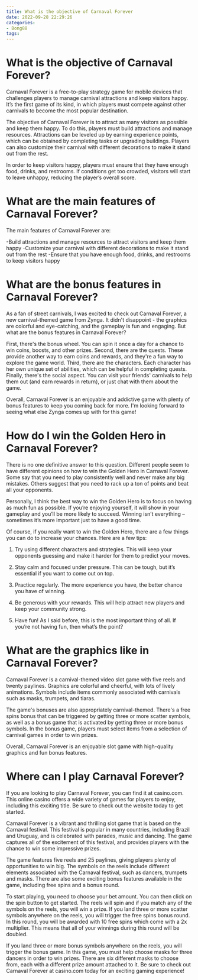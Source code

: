 ```yaml
---
title: What is the objective of Carnaval Forever
date: 2022-09-28 22:29:26
categories:
- Bong88
tags:
---
```



#  What is the objective of Carnaval Forever?

Carnaval Forever is a free-to-play strategy game for mobile devices that challenges players to manage carnival attractions and keep visitors happy. It’s the first game of its kind, in which players must compete against other carnivals to become the most popular destination.

The objective of Carnaval Forever is to attract as many visitors as possible and keep them happy. To do this, players must build attractions and manage resources. Attractions can be leveled up by earning experience points, which can be obtained by completing tasks or upgrading buildings. Players can also customize their carnival with different decorations to make it stand out from the rest.

In order to keep visitors happy, players must ensure that they have enough food, drinks, and restrooms. If conditions get too crowded, visitors will start to leave unhappy, reducing the player’s overall score.

# What are the main features of Carnaval Forever?

The main features of Carnaval Forever are:

-Build attractions and manage resources to attract visitors and keep them happy
-Customize your carnival with different decorations to make it stand out from the rest
-Ensure that you have enough food, drinks, and restrooms to keep visitors happy

#  What are the bonus features in Carnaval Forever?

As a fan of street carnivals, I was excited to check out Carnaval Forever, a new carnival-themed game from Zynga. It didn't disappoint - the graphics are colorful and eye-catching, and the gameplay is fun and engaging. But what are the bonus features in Carnaval Forever?

First, there's the bonus wheel. You can spin it once a day for a chance to win coins, boosts, and other prizes. Second, there are the quests. These provide another way to earn coins and rewards, and they're a fun way to explore the game world. Third, there are the characters. Each character has her own unique set of abilities, which can be helpful in completing quests. Finally, there's the social aspect. You can visit your friends' carnivals to help them out (and earn rewards in return), or just chat with them about the game.

Overall, Carnaval Forever is an enjoyable and addictive game with plenty of bonus features to keep you coming back for more. I'm looking forward to seeing what else Zynga comes up with for this game!

#  How do I win the Golden Hero in Carnaval Forever?

There is no one definitive answer to this question. Different people seem to have different opinions on how to win the Golden Hero in Carnaval Forever. Some say that you need to play consistently well and never make any big mistakes. Others suggest that you need to rack up a ton of points and beat all your opponents.

Personally, I think the best way to win the Golden Hero is to focus on having as much fun as possible. If you’re enjoying yourself, it will show in your gameplay and you’ll be more likely to succeed. Winning isn’t everything – sometimes it’s more important just to have a good time.

Of course, if you really want to win the Golden Hero, there are a few things you can do to increase your chances. Here are a few tips:

1) Try using different characters and strategies. This will keep your opponents guessing and make it harder for them to predict your moves.

2) Stay calm and focused under pressure. This can be tough, but it’s essential if you want to come out on top.

3) Practice regularly. The more experience you have, the better chance you have of winning.

4) Be generous with your rewards. This will help attract new players and keep your community strong.

5) Have fun! As I said before, this is the most important thing of all. If you’re not having fun, then what’s the point?

#  What are the graphics like in Carnaval Forever?

Carnaval Forever is a carnival-themed video slot game with five reels and twenty paylines. Graphics are colorful and cheerful, with lots of lively animations. Symbols include items commonly associated with carnivals such as masks, trumpets, and tiaras.

The game's bonuses are also appropriately carnival-themed. There's a free spins bonus that can be triggered by getting three or more scatter symbols, as well as a bonus game that is activated by getting three or more bonus symbols. In the bonus game, players must select items from a selection of carnival games in order to win prizes.

Overall, Carnaval Forever is an enjoyable slot game with high-quality graphics and fun bonus features.

#  Where can I play Carnaval Forever?

If you are looking to play Carnaval Forever, you can find it at casino.com. This online casino offers a wide variety of games for players to enjoy, including this exciting title. Be sure to check out the website today to get started.

Carnaval Forever is a vibrant and thrilling slot game that is based on the Carnaval festival. This festival is popular in many countries, including Brazil and Uruguay, and is celebrated with parades, music and dancing. The game captures all of the excitement of this festival, and provides players with the chance to win some impressive prizes.

The game features five reels and 25 paylines, giving players plenty of opportunities to win big. The symbols on the reels include different elements associated with the Carnaval festival, such as dancers, trumpets and masks. There are also some exciting bonus features available in the game, including free spins and a bonus round.

To start playing, you need to choose your bet amount. You can then click on the spin button to get started. The reels will spin and if you match any of the symbols on the reels, you will win a prize. If you land three or more scatter symbols anywhere on the reels, you will trigger the free spins bonus round. In this round, you will be awarded with 10 free spins which come with a 2x multiplier. This means that all of your winnings during this round will be doubled.

If you land three or more bonus symbols anywhere on the reels, you will trigger the bonus game. In this game, you must help choose masks for three dancers in order to win prizes. There are six different masks to choose from, each with a different prize amount attached to it. Be sure to check out Carnaval Forever at casino.com today for an exciting gaming experience!